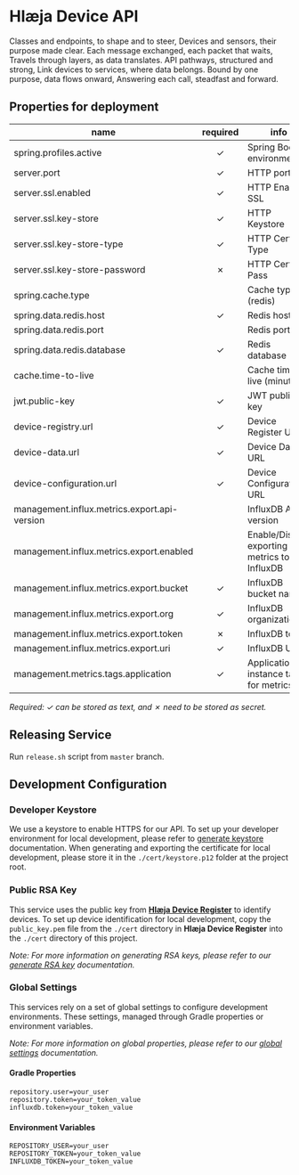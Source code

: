 # Hlæja Device API

Classes and endpoints, to shape and to steer, Devices and sensors, their purpose made clear. Each message exchanged, each packet that waits, Travels through layers, as data translates. API pathways, structured and strong, Link devices to services, where data belongs. Bound by one purpose, data flows onward, Answering each call, steadfast and forward.

## Properties for deployment

| name                                         | required | info                                         |
|----------------------------------------------|:--------:|----------------------------------------------|
| spring.profiles.active                       | &check;  | Spring Boot environment                      |
| server.port                                  | &check;  | HTTP port                                    |
| server.ssl.enabled                           | &check;  | HTTP Enable SSL                              |
| server.ssl.key-store                         | &check;  | HTTP Keystore                                |
| server.ssl.key-store-type                    | &check;  | HTTP Cert Type                               |
| server.ssl.key-store-password                | &cross;  | HTTP Cert Pass                               |
| spring.cache.type                            |          | Cache type (redis)                           |
| spring.data.redis.host                       | &check;  | Redis host                                   |
| spring.data.redis.port                       |          | Redis port                                   |
| spring.data.redis.database                   | &check;  | Redis database                               |
| cache.time-to-live                           |          | Cache time to live (minutes)                 |
| jwt.public-key                               | &check;  | JWT public key                               |
| device-registry.url                          | &check;  | Device Register URL                          |
| device-data.url                              | &check;  | Device Data URL                              |
| device-configuration.url                     | &check;  | Device Configuration URL                     |
| management.influx.metrics.export.api-version |          | InfluxDB API version                         |
| management.influx.metrics.export.enabled     |          | Enable/Disable exporting metrics to InfluxDB |
| management.influx.metrics.export.bucket      | &check;  | InfluxDB bucket name                         |
| management.influx.metrics.export.org         | &check;  | InfluxDB organization                        |
| management.influx.metrics.export.token       | &cross;  | InfluxDB token                               |
| management.influx.metrics.export.uri         | &check;  | InfluxDB URL                                 |
| management.metrics.tags.application          | &check;  | Application instance tag for metrics         |

*Required: &check; can be stored as text, and &cross; need to be stored as secret.*

## Releasing Service

Run `release.sh` script from `master` branch.

## Development Configuration

### Developer Keystore

We use a keystore to enable HTTPS for our API. To set up your developer environment for local development, please refer to [generate keystore](https://github.com/swordsteel/hlaeja-development/blob/master/doc/keystore.md) documentation. When generating and exporting the certificate for local development, please store it in the `./cert/keystore.p12` folder at the project root.

### Public RSA Key

This service uses the public key from **[Hlæja Device Register](https://github.com/swordsteel/hlaeja-device-registry)** to identify devices. To set up device identification for local development, copy the `public_key.pem` file from the `./cert` directory in **Hlæja Device Register** into the `./cert` directory of this project.

*Note: For more information on generating RSA keys, please refer to our [generate RSA key](https://github.com/swordsteel/hlaeja-development/blob/master/doc/rsa_key.md) documentation.*

### Global Settings

This services rely on a set of global settings to configure development environments. These settings, managed through Gradle properties or environment variables.

*Note: For more information on global properties, please refer to our [global settings](https://github.com/swordsteel/hlaeja-development/blob/master/doc/global_settings.md) documentation.*

#### Gradle Properties

```properties
repository.user=your_user
repository.token=your_token_value
influxdb.token=your_token_value
```

#### Environment Variables

```properties
REPOSITORY_USER=your_user
REPOSITORY_TOKEN=your_token_value
INFLUXDB_TOKEN=your_token_value
```
